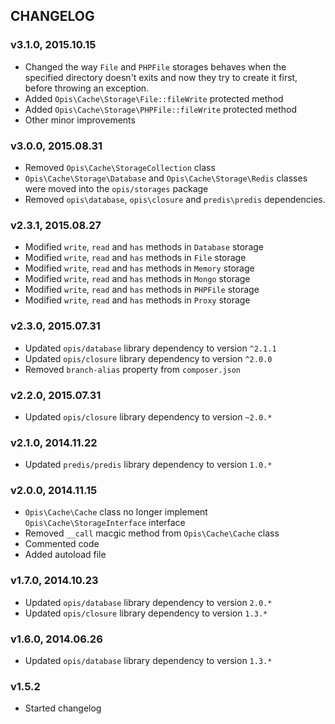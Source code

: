 CHANGELOG
-----------
### v3.1.0, 2015.10.15

* Changed the way `File` and `PHPFile` storages behaves when the specified directory doesn't exits and now
they try to create it first, before throwing an exception.
* Added `Opis\Cache\Storage\File::fileWrite` protected method
* Added `Opis\Cache\Storage\PHPFile::fileWrite` protected method
* Other minor improvements

### v3.0.0, 2015.08.31

* Removed `Opis\Cache\StorageCollection` class
* `Opis\Cache\Storage\Database` and `Opis\Cache\Storage\Redis` classes were moved into the
`opis/storages` package
* Removed `opis\database`, `opis\closure` and `predis\predis` dependencies.

### v2.3.1, 2015.08.27

* Modified `write`, `read` and `has` methods in `Database` storage
* Modified `write`, `read` and `has` methods in `File` storage
* Modified `write`, `read` and `has` methods in `Memory` storage
* Modified `write`, `read` and `has` methods in `Mongo` storage
* Modified `write`, `read` and `has` methods in `PHPFile` storage
* Modified `write`, `read` and `has` methods in `Proxy` storage

### v2.3.0, 2015.07.31

* Updated `opis/database` library dependency to version `^2.1.1`
* Updated `opis/closure` library dependency to version `^2.0.0`
* Removed `branch-alias` property from `composer.json`

### v2.2.0, 2015.07.31

* Updated `opis/closure` library dependency to version `~2.0.*`

### v2.1.0, 2014.11.22

* Updated `predis/predis` library dependency to version `1.0.*`

### v2.0.0, 2014.11.15

* `Opis\Cache\Cache` class no longer implement `Opis\Cache\StorageInterface` interface
* Removed `__call` macgic method from `Opis\Cache\Cache` class
* Commented code
* Added autoload file

### v1.7.0, 2014.10.23

* Updated `opis/database` library dependency to version `2.0.*`
* Updated `opis/closure` library dependency to version `1.3.*`

### v1.6.0, 2014.06.26

* Updated `opis/database` library dependency to version `1.3.*`

### v1.5.2

* Started changelog
